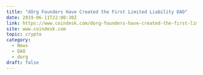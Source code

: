 ```yaml
---
title: "dOrg Founders Have Created the First Limited Liability DAO"
date: 2019-06-11T22:00:30Z
link: https://www.coindesk.com/dorg-founders-have-created-the-first-limited-liability-dao?utm_medium=RSS&utm_source=hune
site: www.coindesk.com
topic: crypto
category:
  - News
  - DAO
  - dorg
draft: false
---
```

